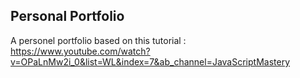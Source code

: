 ## Personal Portfolio

A personel portfolio based on this tutorial :
https://www.youtube.com/watch?v=OPaLnMw2i_0&list=WL&index=7&ab_channel=JavaScriptMastery
